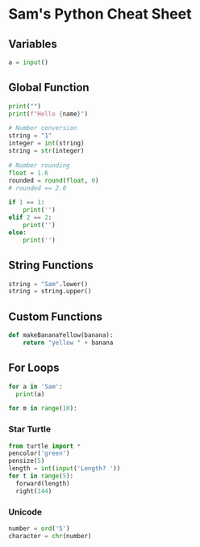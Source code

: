 # Sam's Python Cheat Sheet

## Variables
```python
a = input()
```

## Global Function
```python
print("")
print(f"Hello {name}")

# Number conversion
string = "1"
integer = int(string)
string = str(integer)

# Number rounding
float = 1.6
rounded = round(float, 0)
# rounded == 2.0

if 1 == 1:
    print('')
elif 2 == 2:
    print('')
else:
    print('')
```

## String Functions
```python
string = "Sam".lower()
string = string.upper()

```

## Custom Functions
```python
def makeBananaYellow(banana):
    return "yellow " + banana
```

## For Loops
```python
for a in 'Sam':
  print(a)
```

```python
for m in range(10):

```

### Star Turtle
```python
from turtle import *
pencolor('green')
pensize(5)
length = int(input('Length? '))
for t in range(5):
  forward(length)
  right(144)
```

### Unicode
```python
number = ord('S')
character = chr(number)
```
